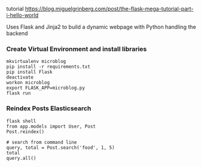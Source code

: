 
tutorial
https://blog.miguelgrinberg.com/post/the-flask-mega-tutorial-part-i-hello-world

Uses Flask and Jinja2 to build a dynamic webpage with Python handling the backend

### Create Virtual Environment and install libraries
```
mkvirtualenv microblog
pip install -r requirements.txt
pip install Flask
deactivate
workon microblog
export FLASK_APP=microblog.py
flask run
```


### Reindex Posts Elasticsearch
```
flask shell
from app.models import User, Post
Post.reindex()

# search from command line
query, total = Post.search('food', 1, 5)
total
query.all()
```
